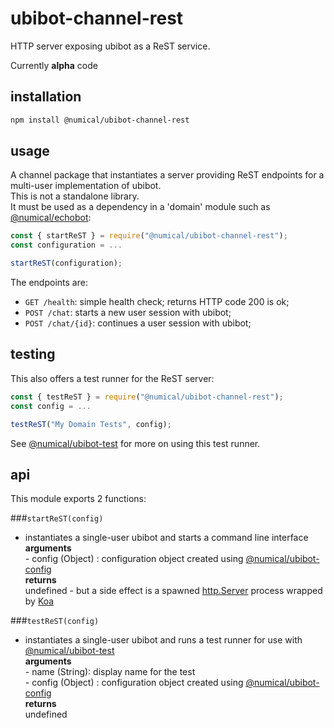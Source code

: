 # ubibot-channel-rest
HTTP server exposing ubibot as a ReST service.

Currently **alpha** code 

## installation
```bash
npm install @numical/ubibot-channel-rest
```

## usage
A channel package that instantiates a server providing ReST endpoints for a multi-user implementation of ubibot.  
This is not a standalone library.  
It must be used as a dependency in a 'domain' module such as [@numical/echobot](../echobot/README.md):
```javascript
const { startReST } = require("@numical/ubibot-channel-rest");
const configuration = ...

startReST(configuration);
```
The endpoints are:
* ```GET /health```: simple health check; returns HTTP code 200 is ok;
* ```POST /chat```: starts a new user session with ubibot;
* ```POST /chat/{id}```: continues a user session with ubibot;

## testing
This also offers a test runner for the ReST server:
```javascript
const { testReST } = require("@numical/ubibot-channel-rest");
const config = ...

testReST("My Domain Tests", config);

```
See [@numical/ubibot-test](../ubibot-test/README.md) for more on using this test runner.

## api
This module exports 2 functions:

###```startReST(config)```
* instantiates a single-user ubibot and starts a command line interface  
    __arguments__  
        - config (Object) : configuration object created using [@numical/ubibot-config](../ubibot-utils/README.md)  
    __returns__  
    undefined - but a side effect is a spawned [http.Server](https://nodejs.org/api/http.html#http_class_http_server) process wrapped by [Koa](https://www.npmjs.com/package/koa)


###```testReST(config)```
* instantiates a single-user ubibot and runs a test runner for use with [@numical/ubibot-test](../ubibot-test/README.md)  
    __arguments__  
        - name (String): display name for the test  
        - config (Object) : configuration object created using [@numical/ubibot-config](../ubibot-utils/README.md)  
    __returns__  
    undefined
